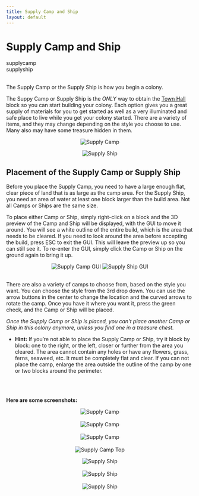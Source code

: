 ```yaml
---
title: Supply Camp and Ship
layout: default
---
```

# Supply Camp and Ship

<div class="infobox box text-center">
    <recipe>supplycamp</recipe><br>
    <recipe>supplyship</recipe>
</div>
<br>

The Supply Camp or the Supply Ship is how you begin a colony. 

The Suppy Camp or Supply Ship is the *ONLY* way to obtain the [Town Hall](../../source/buildings/townhall) block so you can start building your colony. Each option gives you a great supply of materials for you to get started as well as a very illuminated and safe place to live while you get your colony started. There are a variety of items, and they may change depending on the style you choose to use. Many also may have some treasure hidden in them. 

<p style="text-align:center;"><img src="../../assets/images/items/supplycamp.png" alt="Supply Camp"></p>

<p style="text-align:center;"><img src="../../assets/images/items/supplyship1.png" alt="Supply Ship"></p>

## Placement of the Supply Camp or Supply Ship

Before you place the Supply Camp, you need to have a large enough flat, clear piece of land that is as large as the camp area. For the Supply Ship, you need an area of water at least one block larger than the build area. Not all Camps or Ships are the same size.

To place either Camp or Ship, simply right-click on a block and the 3D preview of the Camp and Ship will be displayed, with the GUI to move it around. You will see a white outline of the entire build, which is the area that needs to be cleared. If you need to look around the area before accepting the build, press ESC to exit the GUI. This will leave the preview up so you can still see it. To re-enter the GUI, simply click the Camp or Ship on the ground again to bring it up.

<p style="text-align:center;"><img src="../../assets/images/misc/campgui.png" alt="Supply Camp GUI">
    
<img src="../../assets/images/misc/shipgui.png" alt="Supply Ship GUI">
<br>
<br>
    
<p style="text-align:left;">There are also a variety of camps to choose from, based on the style you want. You can choose the style from the 3rd drop down. You can use the arrow buttons in the center to change the location and the curved arrows to rotate the camp. Once you have it where you want it, press the green check, and the Camp or Ship will be placed. 

*Once the Supply Camp or Ship is placed, you can't place another Camp or Ship in this colony anymore, unless you find one in a treasure chest.*

- **Hint:** If you’re not able to place the Supply Camp or Ship, try it block by block: one to the right, or the left, closer or further from the area you cleared. The area cannot contain any holes or have any flowers, grass, ferns, seaweed, etc. It must be completely flat and clear. If you can not place the camp, enlarge the area outside the outline of the camp by one or two blocks around the perimeter. 
<br>
<br>

**Here are some screenshots:**

<p style="text-align:center;"><img src="../../assets/images/misc/camp4.png" alt="Supply Camp"><br><br>
<img src="../../assets/images/misc/camp5.png" alt="Supply Camp"><br><br>
<img src="../../assets/images/misc/camp6.png" alt="Supply Camp"><br><br>
<img src="../../assets/images/misc/camp1.png" alt="Supply Camp Top"></p>
    
<p style="text-align:center;"><img src="../../assets/images/misc/ship1.png" alt="Supply Ship"><br><br>
<img src="../../assets/images/misc/ship2.png" alt="Supply Ship"><br><br>
<img src="../../assets/images/misc/ship3.png" alt="Supply Ship"><br>

